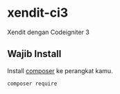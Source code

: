# xendit-ci3
Xendit dengan Codeigniter 3
## Wajib Install

Install [composer](https://getcomposer.org/) ke perangkat kamu.

```bash
composer require
```
